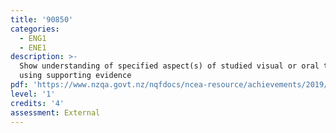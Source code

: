 ```yaml
---
title: '90850'
categories:
  - ENG1
  - ENE1
description: >-
  Show understanding of specified aspect(s) of studied visual or oral text(s),
  using supporting evidence
pdf: 'https://www.nzqa.govt.nz/nqfdocs/ncea-resource/achievements/2019/as90850.pdf'
level: '1'
credits: '4'
assessment: External
---
```



